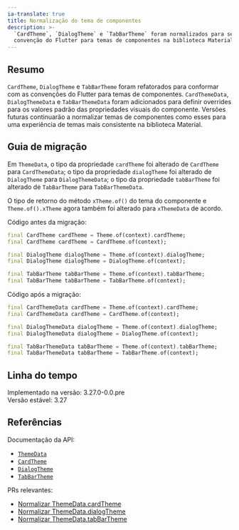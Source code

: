 ```yaml
---
ia-translate: true
title: Normalização do tema de componentes
description: >-
  `CardTheme`, `DialogTheme` e `TabBarTheme` foram normalizados para seguir a
  convenção do Flutter para temas de componentes na biblioteca Material.
---
```


## Resumo

`CardTheme`, `DialogTheme` e `TabBarTheme` foram refatorados para
conformar com as convenções do Flutter para temas de componentes.
`CardThemeData`, `DialogThemeData` e `TabBarThemeData` foram adicionados para
definir overrides para os valores padrão das propriedades visuais do componente.
Versões futuras continuarão a normalizar temas de componentes como esses para uma
experiência de temas mais consistente na biblioteca Material.

## Guia de migração

Em `ThemeData`, o tipo da propriedade `cardTheme` foi alterado de
`CardTheme` para `CardThemeData`; o tipo da propriedade `dialogTheme` foi
alterado de `DialogTheme` para `DialogThemeData`; o tipo da propriedade
`tabBarTheme` foi alterado de `TabBarTheme` para `TabBarThemeData`.

O tipo de retorno do método `xTheme.of()` do tema do componente e
`Theme.of().xTheme` agora também foi alterado para `xThemeData` de acordo.

Código antes da migração:

```dart
final CardTheme cardTheme = Theme.of(context).cardTheme;
final CardTheme cardTheme = CardTheme.of(context);

final DialogTheme dialogTheme = Theme.of(context).dialogTheme;
final DialogTheme dialogTheme = DialogTheme.of(context);

final TabBarTheme tabBarTheme = Theme.of(context).tabBarTheme;
final TabBarTheme tabBarTheme = TabBarTheme.of(context);
```

Código após a migração:

```dart
final CardThemeData cardTheme = Theme.of(context).cardTheme;
final CardThemeData cardTheme = CardTheme.of(context);

final DialogThemeData dialogTheme = Theme.of(context).dialogTheme;
final DialogThemeData dialogTheme = DialogTheme.of(context);

final TabBarThemeData tabBarTheme = Theme.of(context).tabBarTheme;
final TabBarThemeData tabBarTheme = TabBarTheme.of(context);
```

## Linha do tempo

Implementado na versão: 3.27.0-0.0.pre<br>
Versão estável: 3.27

## Referências

Documentação da API:

* [`ThemeData`][]
* [`CardTheme`][]
* [`DialogTheme`][]
* [`TabBarTheme`][]

PRs relevantes:

* [Normalizar ThemeData.cardTheme][]
* [Normalizar ThemeData.dialogTheme][]
* [Normalizar ThemeData.tabBarTheme][]

[`ThemeData`]: {{site.api}}/flutter/material/ThemeData-class.html
[`CardTheme`]: {{site.api}}/flutter/material/CardTheme-class.html
[`DialogTheme`]: {{site.api}}/flutter/material/DialogTheme-class.html
[`TabBarTheme`]: {{site.api}}/flutter/material/TabBarTheme-class.html
[Normalizar ThemeData.cardTheme]: {{site.repo.flutter}}/pull/153254
[Normalizar ThemeData.dialogTheme]: {{site.repo.flutter}}/pull/155129
[Normalizar ThemeData.tabBarTheme]: {{site.repo.flutter}}/pull/156253

